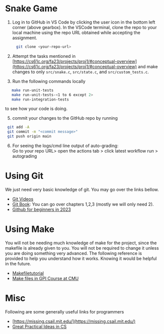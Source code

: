 # Snake Game

1. Log in to GitHub in VS Code by clicking the user icon in the bottom left corner (above gearbox). In the VSCode terminal, clone the repo to your local machine using the repo URL obtained while accepting the assignment.  
```sh
     git clone <your-repo-url>
```
     
2. Attempt the tasks mentioned in [https://cs61c.org/fa23/projects/proj1/#conceptual-overview](https://cs61c.org/fa23/projects/proj1/#conceptual-overview) and make changes to only `src/snake.c`, `src/state.c`, and `src/custom_tests.c`.
   
4. Run the following commands locally
```sh
   make run-unit-tests 
   make run-unit-tests-<1 to 6 except 2>  
   make run-integration-tests
```
   to see how your code is doing.

5. commit your changes to the GitHub repo by running
  ```sh
   git add -A
   git commit -m "<commit message>"
   git push origin main
  ```
    
6. For seeing the logs/cmd line output of auto-grading:   
   Go to your repo URL> open the actions tab > click latest workflow run > autograding


# Using Git

We just need very basic knowledge of git. You may go over the links bellow.

- [Git Videos](https://git-scm.com/videos)
- [Git Book](https://git-scm.com/book/en/v2/): You can go over chapters 1,2,3 (mostly we will only need 2).
- [Github for beginners in 2023](https://www.youtube.com/watch?v=vwj89i2FmG0)

# Using Make

You will not be needing much knowledge of make for the project, since the makefile is already given to you. You will
not be required to change it unless you are doing something very advanced. The following reference is provided to help you understand how it works. Knowing it would be helpful in the future.

- [Makefiletutorial](https://makefiletutorial.com/)
- [Make files in GPI Course at CMU](https://www.cs.cmu.edu/~15131/f17/topics/makefiles/)

# Misc

Following are some generally useful links for programmers 
- [https://missing.csail.mit.edu/](https://missing.csail.mit.edu/)
- [Great Practical Ideas in CS](https://www.cs.cmu.edu/~15131/f17/)

